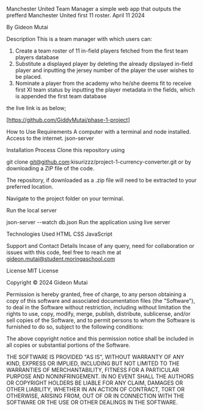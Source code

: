 Manchester United Team Manager
a simple web app that outputs the prefferd Manchester United first 11 roster. April 11 2024

By Gideon Mutai

Description
This is a team manager with which users can:

1. Create a team roster of 11 in-field players fetched from the first team players database
2. Substitute a displayed player by deleting the already dipslayed in-field player and inputting the jersey number of the player the user wishes to be placed.
3. Nominate a player from the academy who he/she deems fit to receive first XI team status by inputting the player metadata in the fields, which is appended the first team database

the live link is as below;

[https://github.com/GiddyMutai/phase-1-project]

How to Use
Requirements
A computer with a terminal and node installed.
Access to the internet.
json-server

Installation Process
Clone this repository using

  git clone git@github.com:kisurizzz/project-1-currency-converter.git
or by downloading a ZIP file of the code.

The repository, if downloaded as a .zip file will need to be extracted to your preferred location.

Navigate to the project folder on your terminal.

Run the local server

  json-server --watch db.json
Run the application using live server

Technologies Used
HTML
CSS
JavaScript

Support and Contact Details
Incase of any query, need for collaboration or issues with this code, feel free to reach me at gideon.mutai@student.moringaschool.com

License
MIT License

Copyright © 2024 Gideon Mutai

Permission is hereby granted, free of charge, to any person obtaining a copy of this software and associated documentation files (the "Software"), to deal in the Software without restriction, including without limitation the rights to use, copy, modify, merge, publish, distribute, sublicense, and/or sell copies of the Software, and to permit persons to whom the Software is furnished to do so, subject to the following conditions:

The above copyright notice and this permission notice shall be included in all copies or substantial portions of the Software.

THE SOFTWARE IS PROVIDED "AS IS", WITHOUT WARRANTY OF ANY KIND, EXPRESS OR IMPLIED, INCLUDING BUT NOT LIMITED TO THE WARRANTIES OF MERCHANTABILITY, FITNESS FOR A PARTICULAR PURPOSE AND NONINFRINGEMENT. IN NO EVENT SHALL THE AUTHORS OR COPYRIGHT HOLDERS BE LIABLE FOR ANY CLAIM, DAMAGES OR OTHER LIABILITY, WHETHER IN AN ACTION OF CONTRACT, TORT OR OTHERWISE, ARISING FROM, OUT OF OR IN CONNECTION WITH THE SOFTWARE OR THE USE OR OTHER DEALINGS IN THE SOFTWARE.
